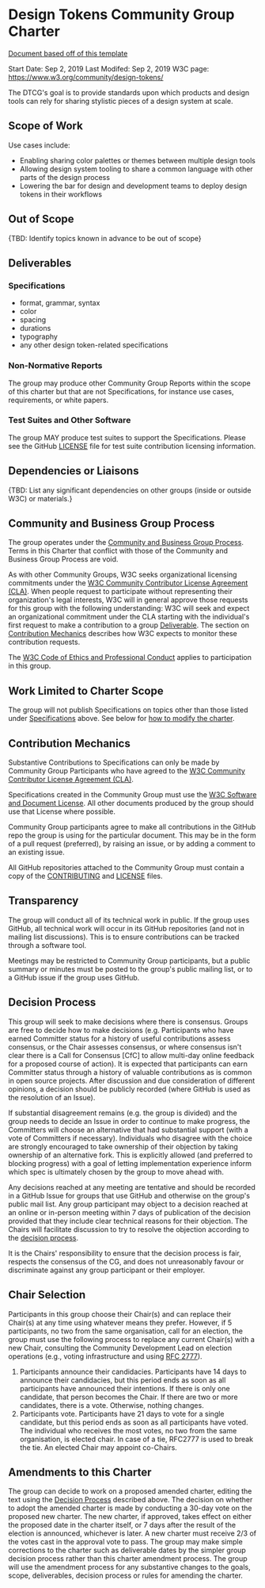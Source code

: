 # Design Tokens Community Group Charter

[Document based off of this template](https://w3c.github.io/cg-charter/CGCharter.html)

Start Date: Sep 2, 2019
Last Modifed: Sep 2, 2019
W3C page: <https://www.w3.org/community/design-tokens/>

The DTCG's goal is to provide standards upon which products and design tools can rely for sharing stylistic pieces of a design system at scale.

## Scope of Work

Use cases include:

- Enabling sharing color palettes or themes between multiple design tools
- Allowing design system tooling to share a common language with other parts of the design process
- Lowering the bar for design and development teams to deploy design tokens in their workflows

## Out of Scope

{TBD: Identify topics known in advance to be out of scope}

## Deliverables

### Specifications<a name="specifications"></a>

- format, grammar, syntax
- color
- spacing
- durations
- typography
- any other design token-related specifications

### Non-Normative Reports

The group may produce other Community Group Reports within the scope of this charter but that are not Specifications, for instance use cases, requirements, or white papers.

### Test Suites and Other Software

The group MAY produce test suites to support the Specifications. Please see the GitHub [LICENSE](https://github.com/design-tokens/community-group/blob/main/LICENSE.md) file for test suite contribution licensing information.

## Dependencies or Liaisons

{TBD: List any significant dependencies on other groups (inside or outside W3C) or materials.}

## Community and Business Group Process

The group operates under the [Community and Business Group Process](https://www.w3.org/community/about/agreements/). Terms in this Charter that conflict with those of the Community and Business Group Process are void.

As with other Community Groups, W3C seeks organizational licensing commitments under the [W3C Community Contributor License Agreement (CLA)](https://www.w3.org/community/about/agreements/cla/). When people request to participate without representing their organization's legal interests, W3C will in general approve those requests for this group with the following understanding: W3C will seek and expect an organizational commitment under the CLA starting with the individual's first request to make a contribution to a group [Deliverable](#deliverables). The section on [Contribution Mechanics](#contrib) describes how W3C expects to monitor these contribution requests.

The [W3C Code of Ethics and Professional Conduct](https://www.w3.org/Consortium/cepc/) applies to participation in this group.

## Work Limited to Charter Scope

The group will not publish Specifications on topics other than those listed under [Specifications](#specifications) above. See below for [how to modify the charter](#charter-change).

## Contribution Mechanics<a name="contrib"></a>

Substantive Contributions to Specifications can only be made by Community Group Participants who have agreed to the [W3C Community Contributor License Agreement (CLA)](https://www.w3.org/community/about/agreements/cla/).

Specifications created in the Community Group must use the [W3C Software and Document License](https://www.w3.org/Consortium/Legal/2015/copyright-software-and-document). All other documents produced by the group should use that License where possible.

Community Group participants agree to make all contributions in the GitHub repo the group is using for the particular document. This may be in the form of a pull request (preferred), by raising an issue, or by adding a comment to an existing issue.

All GitHub repositories attached to the Community Group must contain a copy of the [CONTRIBUTING](https://github.com/design-tokens/community-group/blob/main/CONTRIBUTING.md) and [LICENSE](https://github.com/design-tokens/community-group/blob/main/LICENSE.md) files.

## Transparency

The group will conduct all of its technical work in public. If the group uses GitHub, all technical work will occur in its GitHub repositories (and not in mailing list discussions). This is to ensure contributions can be tracked through a software tool.

Meetings may be restricted to Community Group participants, but a public summary or minutes must be posted to the group's public mailing list, or to a GitHub issue if the group uses GitHub.

## Decision Process<a name="decision"></a>

This group will seek to make decisions where there is consensus. Groups are free to decide how to make decisions (e.g. Participants who have earned Committer status for a history of useful contributions assess consensus, or the Chair assesses consensus, or where consensus isn't clear there is a Call for Consensus [CfC] to allow multi-day online feedback for a proposed course of action). It is expected that participants can earn Committer status through a history of valuable contributions as is common in open source projects. After discussion and due consideration of different opinions, a decision should be publicly recorded (where GitHub is used as the resolution of an Issue).

If substantial disagreement remains (e.g. the group is divided) and the group needs to decide an Issue in order to continue to make progress, the Committers will choose an alternative that had substantial support (with a vote of Committers if necessary). Individuals who disagree with the choice are strongly encouraged to take ownership of their objection by taking ownership of an alternative fork. This is explicitly allowed (and preferred to blocking progress) with a goal of letting implementation experience inform which spec is ultimately chosen by the group to move ahead with.

Any decisions reached at any meeting are tentative and should be recorded in a GitHub Issue for groups that use GitHub and otherwise on the group's public mail list. Any group participant may object to a decision reached at an online or in-person meeting within 7 days of publication of the decision provided that they include clear technical reasons for their objection. The Chairs will facilitate discussion to try to resolve the objection according to the [decision process](#decision).

It is the Chairs' responsibility to ensure that the decision process is fair, respects the consensus of the CG, and does not unreasonably favour or discriminate against any group participant or their employer.

## Chair Selection

Participants in this group choose their Chair(s) and can replace their Chair(s) at any time using whatever means they prefer. However, if 5 participants, no two from the same organisation, call for an election, the group must use the following process to replace any current Chair(s) with a new Chair, consulting the Community Development Lead on election operations (e.g., voting infrastructure and using [RFC 2777](https://tools.ietf.org/html/rfc2777)).

1.  Participants announce their candidacies. Participants have 14 days to announce their candidacies, but this period ends as soon as all participants have announced their intentions. If there is only one candidate, that person becomes the Chair. If there are two or more candidates, there is a vote. Otherwise, nothing changes.
2.  Participants vote. Participants have 21 days to vote for a single candidate, but this period ends as soon as all participants have voted. The individual who receives the most votes, no two from the same organisation, is elected chair. In case of a tie, RFC2777 is used to break the tie. An elected Chair may appoint co-Chairs.

## Amendments to this Charter

The group can decide to work on a proposed amended charter, editing the text using the [Decision Process](#decision) described above. The decision on whether to adopt the amended charter is made by conducting a 30-day vote on the proposed new charter. The new charter, if approved, takes effect on either the proposed date in the charter itself, or 7 days after the result of the election is announced, whichever is later. A new charter must receive 2/3 of the votes cast in the approval vote to pass. The group may make simple corrections to the charter such as deliverable dates by the simpler group decision process rather than this charter amendment process. The group will use the amendment process for any substantive changes to the goals, scope, deliverables, decision process or rules for amending the charter.
